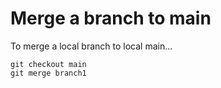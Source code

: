 ﻿# Merge a branch to main

To merge a local branch to local main...

	git checkout main
	git merge branch1